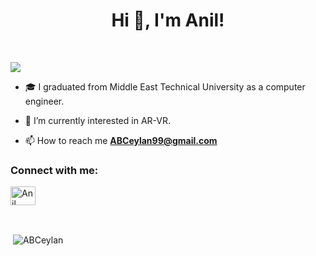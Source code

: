 <h1 align="center">Hi 👋, I'm Anil!</h1>

<br>

![](https://komarev.com/ghpvc/?username=ABCeylan&style=flat)

- 🎓 I graduated from Middle East Technical University as a computer engineer.

- 🌱 I’m currently interested in AR-VR.

- 📫 How to reach me **ABCeylan99@gmail.com**


<h3 align="left">Connect with me:</h3>
<p align="left">
  <a href="https://www.linkedin.com/in/anil-berdan-ceylan/" target="blank"><img align="center"
      src="https://raw.githubusercontent.com/rahuldkjain/github-profile-readme-generator/master/src/images/icons/Social/linked-in-alt.svg"
      alt="Anil Berdan Ceylan" height="30" width="40" /></a>
  
</p>

<br>

<p>&nbsp;<img align="center" src="https://github-readme-stats.vercel.app/api?username=ABCeylan&show_icons=true&theme=dark&hide_border=true&locale=en" alt="ABCeylan" /></p>
